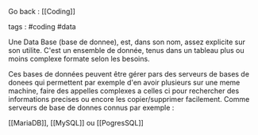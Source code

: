 Go back : [[Coding]]

tags : #coding #data 

Une Data Base (base de donnee), est, dans son nom, assez explicite sur son utilite. C'est un ensemble de donnée, tenus dans un tableau plus ou moins complexe formate selon les besoins.

Ces bases de données peuvent être gérer pars des serveurs de bases de donees qui permettent par exemple d'en avoir plusieurs sur une meme machine, faire des appelles complexes a celles ci pour rechercher des informations precises ou encore les copier/supprimer facilement. Comme serveurs de base de donnes connus par exemple :

[[MariaDB]], [[MySQL]] ou [[PogresSQL]]
